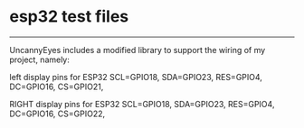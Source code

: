 # esp32 test files
-------------------------------------------
UncannyEyes includes a modified library to support the wiring of my project, namely:

left display pins for ESP32
SCL=GPIO18, 
SDA=GPIO23, 
RES=GPIO4, 
DC=GPIO16, 
CS=GPIO21, 

RIGHT display pins for ESP32
SCL=GPIO18, 
SDA=GPIO23, 
RES=GPIO4, 
DC=GPIO16, 
CS=GPIO22, 


